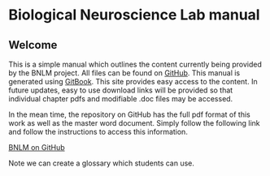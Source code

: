 # Biological Neuroscience Lab manual

## Welcome

This is a simple manual which outlines the content currently being provided by the BNLM project. All files can be found on [GitHub](https://github.com/jmonc/BNLM). This manual is generated using [GitBook](https://www.gitbook.com). This site provides easy access to the content. In future updates, easy to use download links will be provided so that individual chapter pdfs and modifiable .doc files may be accessed.

In the mean time, the repository on GitHub has the full pdf format of this work as well as the master word document. Simply follow the following link and follow the instructions to access this information.

[BNLM on GitHub](https://github.com/jmonc/BNLM)


Note we can create a glossary which students can use.
